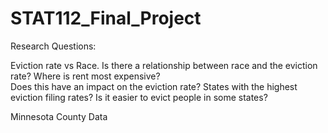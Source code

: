 # STAT112_Final_Project

Research Questions:

Eviction rate vs Race. Is there a relationship between race and the eviction rate?
Where is rent most expensive?  
  Does this have an impact on the eviction rate?
States with the highest eviction filing rates?
  Is it easier to evict people in some states?

Minnesota County Data

